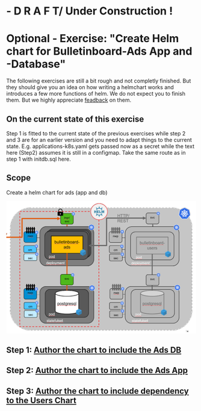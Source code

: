 # - D R A F T/ Under Construction !

# Optional - Exercise: "Create Helm chart for Bulletinboard-Ads App and -Database"

The following exercises are still a bit rough and not completly finished. But they should give you an idea on how writing a helmchart works and introduces a few more functions of helm. We do not expect you to finish them. But we highly appreciate [feadback](https://github.wdf.sap.corp/slvi/docker-k8s-training/issues) on them.

## On the current state of this exercise

Step 1 is fitted to the current state of the previous exercises while step 2 and 3 are for an earlier version and you need to adapt things to the current state. E.g. applications-k8s.yaml gets passed now as a secret while the text here (Step2) assumes it is still in a configmap. Take the same route as in step 1 with initdb.sql here.  

## Scope
Create a helm chart for ads (app and db)

<img src="images/k8s-bulletinboard-target-picture-ads-app-and-db-helm.png" width="800" />

## Step 1: [Author the chart to include the Ads DB](exercise_05_ads_helm_chart_1_Database.md)

## Step 2: [Author the chart to include the Ads App](exercise_05_ads_helm_chart_2_Application.md)

## Step 3: [Author the chart to include dependency to the Users Chart](exercise_05_ads_helm_chart_3_Advanced.md)


